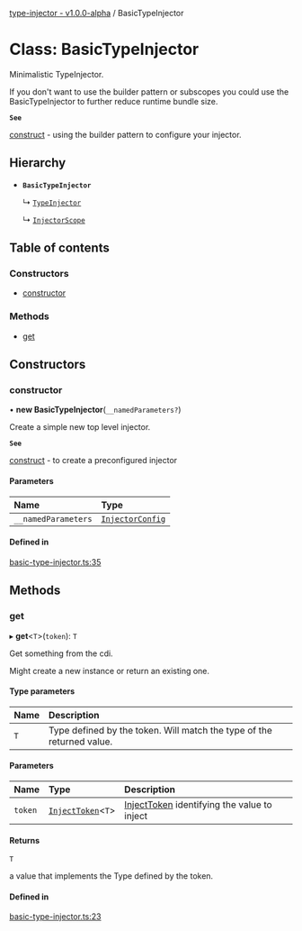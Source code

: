 [type-injector - v1.0.0-alpha](../README.md) / BasicTypeInjector

# Class: BasicTypeInjector

Minimalistic TypeInjector.

If you don't want to use the builder pattern or subscopes you could use the BasicTypeInjector
to further reduce runtime bundle size.

**`See`**

[construct](TypeInjector.md#construct) - using the builder pattern to configure your injector.

## Hierarchy

- **`BasicTypeInjector`**

  ↳ [`TypeInjector`](TypeInjector.md)

  ↳ [`InjectorScope`](InjectorScope.md)

## Table of contents

### Constructors

- [constructor](BasicTypeInjector.md#constructor)

### Methods

- [get](BasicTypeInjector.md#get)

## Constructors

### constructor

• **new BasicTypeInjector**(`__namedParameters?`)

Create a simple new top level injector.

**`See`**

[construct](TypeInjector.md#construct) - to create a preconfigured injector

#### Parameters

| Name | Type |
| :------ | :------ |
| `__namedParameters` | [`InjectorConfig`](../interfaces/InjectorConfig.md) |

#### Defined in

[basic-type-injector.ts:35](https://github.com/e-hein/type-injector/blob/cdff06c/src/basic-type-injector.ts#L35)

## Methods

### get

▸ **get**<`T`\>(`token`): `T`

Get something from the cdi.

Might create a new instance or return an existing one.

#### Type parameters

| Name | Description |
| :------ | :------ |
| `T` | Type defined by the token. Will match the type of the returned value. |

#### Parameters

| Name | Type | Description |
| :------ | :------ | :------ |
| `token` | [`InjectToken`](../README.md#injecttoken)<`T`\> | [InjectToken](../README.md#injecttoken) identifying the value to inject |

#### Returns

`T`

a value that implements the Type defined by the token.

#### Defined in

[basic-type-injector.ts:23](https://github.com/e-hein/type-injector/blob/cdff06c/src/basic-type-injector.ts#L23)
